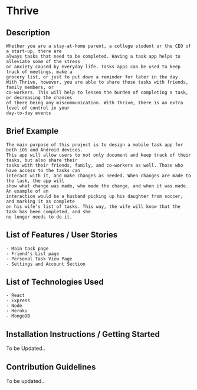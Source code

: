 # Thrive
## Description
    Whether you are a stay-at-home parent, a college student or the CEO of a start-up, there are
    always tasks that need to be completed. Having a task app helps to alleviate some of the stress
    or anxiety caused by everyday life. Tasks apps can be used to keep track of meetings, make a
    grocery list, or just to put down a reminder for later in the day.
    With Thrive, however, you are able to share those tasks with friends, family members, or
    co-workers. This will help to lessen the burden of completing a task, or decreasing the chances
    of there being any miscommunication. With Thrive, there is an extra level of control in your
    day-to-day events
    
## Brief Example
    The main purpose of this project is to design a mobile task app for both iOS and Android devices.
    This app will allow users to not only document and keep track of their tasks, but also share their
    tasks with their friends, family, and co-workers as well. Those who have access to the tasks can
    interact with it, and make changes as needed. When changes are made to the task, the app will
    show what change was made, who made the change, and when it was made. An example of an
    interaction would be a husband picking up his daughter from soccer, and marking it as complete
    on his wife’s list of tasks. This way, the wife will know that the task has been completed, and she
    no longer needs to do it.

## List of Features / User Stories
    - Main task page
    - Friend's List page
    - Personal Task View Page
    - Settings and Account Section
    
## List of Technologies Used
    - React
    - Express
    - Node
    - Heroku
    - MongoDB
    
## Installation Instructions / Getting Started

To be Updated..

## Contribution Guidelines

To be updated..
